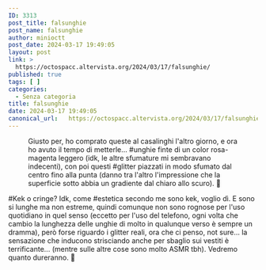 ```yaml
---
ID: 3313
post_title: falsunghie
post_name: falsunghie
author: minioctt
post_date: 2024-03-17 19:49:05
layout: post
link: >
  https://octospacc.altervista.org/2024/03/17/falsunghie/
published: true
tags: [ ]
categories:
  - Senza categoria
title: falsunghie
date: 2024-03-17 19:49:05
canonical_url:   https://octospacc.altervista.org/2024/03/17/falsunghie/
---
```

<!-- wp:image {"id":3315,"sizeSlug":"large"} -->
<figure class="wp-block-image size-large"><img src="{{site.cdnurl}}/assets/uploads/2024/03/wp-17106997301955732365993069663341-scaled.jpg" alt="" class="wp-image-3315"/><figcaption class="wp-element-caption">Giusto per, ho comprato queste al casalinghi l'altro giorno, e ora ho avuto il tempo di metterle… #unghie finte di un color rosa-magenta leggero (idk, le altre sfumature mi sembravano indecenti), con poi questi #glitter piazzati in modo sfumato dal centro fino alla punta (danno tra l'altro l'impressione che la superficie sotto abbia un gradiente dal chiaro allo scuro). 💅</figcaption></figure>
<!-- /wp:image -->

<!-- wp:paragraph -->
<p>#Kek o cringe? Idk, come #estetica secondo me sono kek, voglio dì. E sono si lunghe ma non estreme, quindi comunque non sono rognose per l'uso quotidiano in quel senso (eccetto per l'uso del telefono, ogni volta che cambio la lunghezza delle unghie di molto in qualunque verso è sempre un dramma), però forse riguardo i glitter reali, ora che ci penso, not sure... la sensazione che inducono strisciando anche per sbaglio sui vestiti è terrificante... (mentre sulle altre cose sono molto ASMR tbh). Vedremo quanto dureranno. 😤</p>
<!-- /wp:paragraph -->